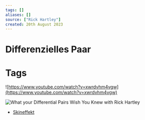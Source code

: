 ```yaml
---
tags: []
aliases: []
source: ["Rick Hartley"]
created: 20th August 2023 
---
```


# Differenzielles Paar

# Tags

 ![https://www.youtube.com/watch?v=xwrdvhm4vgw](https://www.youtube.com/watch?v=xwrdvhm4vgw) 

![What your Differential Pairs Wish You Knew with Rick Hartley](https://www.youtube.com/watch?v=QG0Apol-oj0)

- [Skineffekt](Skineffekt.md)